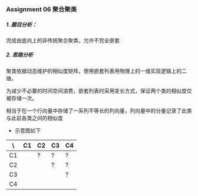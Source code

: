 ### Assignment 06 聚合聚类

##### 1. 题目分析：

完成由底向上的非传统聚合聚类，允许不完全嵌套

##### 2. 思路分析

聚类依据动态维护的相似度矩阵，使用嵌套列表用物理上的一维实现逻辑上的二维。

为减少不必要的时间空间浪费，嵌套列表时采用变长方式，保证两个类的相似度仅被存储一次。

相当于在一个行向量中存储了一系列不等长的列向量，列向量中的分量记录了此类与此前各类之间的相似度

- 示意图如下

\ | C1 | C2 | C3 | C4
---|---|---|---|---
C1 |  | ? | ? | ?
C2 |  |  | ? | ?
C3 |  |  |  | ?
C4 |  |  |  | 
